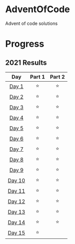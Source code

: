 # AdventOfCode #
Advent of code solutions

# Progress #

<!--- advent_readme_stars table --->
## 2021 Results

| Day | Part 1 | Part 2 |
| :---: | :---: | :---: |
| [Day 1](https://adventofcode.com/2021/day/1) | ⭐ | ⭐ |
| [Day 2](https://adventofcode.com/2021/day/2) | ⭐ | ⭐ |
| [Day 3](https://adventofcode.com/2021/day/3) | ⭐ | ⭐ |
| [Day 4](https://adventofcode.com/2021/day/4) | ⭐ | ⭐ |
| [Day 5](https://adventofcode.com/2021/day/5) | ⭐ | ⭐ |
| [Day 6](https://adventofcode.com/2021/day/6) | ⭐ | ⭐ |
| [Day 7](https://adventofcode.com/2021/day/7) | ⭐ | ⭐ |
| [Day 8](https://adventofcode.com/2021/day/8) | ⭐ | ⭐ |
| [Day 9](https://adventofcode.com/2021/day/9) | ⭐ | ⭐ |
| [Day 10](https://adventofcode.com/2021/day/10) | ⭐ | ⭐ |
| [Day 11](https://adventofcode.com/2021/day/11) | ⭐ | ⭐ |
| [Day 12](https://adventofcode.com/2021/day/12) | ⭐ | ⭐ |
| [Day 13](https://adventofcode.com/2021/day/13) | ⭐ | ⭐ |
| [Day 14](https://adventofcode.com/2021/day/14) | ⭐ | ⭐ |
| [Day 15](https://adventofcode.com/2021/day/15) | ⭐ |   |
<!--- advent_readme_stars table --->
